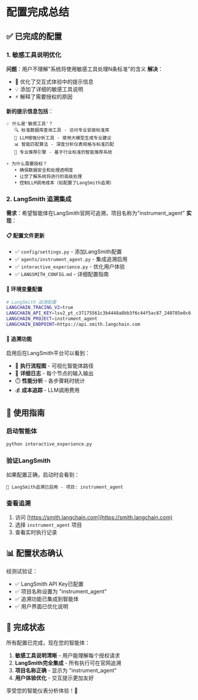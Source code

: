 # 配置完成总结

## ✅ 已完成的配置

### 1. 敏感工具说明优化
**问题**：用户不理解"系统将使用敏感工具处理N条标准"的含义
**解决**：
- 📝 优化了交互式体验中的提示信息
- 💡 添加了详细的敏感工具说明
- ⚡ 解释了需要授权的原因

**新的提示信息包括**：
```
💡 什么是'敏感工具'？
   🔍 标准数据库查询工具 - 访问专业安装标准库
   🤖 LLM增强分析工具 - 使用大模型生成专业建议
   📊 智能匹配算法 - 深度分析仪表规格与标准匹配
   🔧 专业推荐引擎 - 基于行业标准的智能推荐系统

⚡ 为什么需要授权？
   • 确保数据安全和处理透明度
   • 让您了解系统将进行的高级处理
   • 控制LLM调用成本（如配置了LangSmith追溯）
```

### 2. LangSmith 追溯集成
**需求**：希望智能体在LangSmith官网可追溯，项目名称为"instrument_agent"
**实现**：

#### 📋 配置文件更新
- ✅ `config/settings.py` - 添加LangSmith配置
- ✅ `agents/instrument_agent.py` - 集成追溯启用
- ✅ `interactive_experience.py` - 优化用户体验
- ✅ `LANGSMITH_CONFIG.md` - 详细配置指南

#### 🔧 环境变量配置
```bash
# LangSmith 追溯配置
LANGCHAIN_TRACING_V2=true
LANGCHAIN_API_KEY=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
LANGCHAIN_PROJECT=instrument_agent
LANGCHAIN_ENDPOINT=https://api.smith.langchain.com
```

#### 🎯 追溯功能
启用后在LangSmith平台可以看到：
- 🔄 **执行流程图** - 可视化智能体路径
- 📝 **详细日志** - 每个节点的输入输出
- ⏱️ **性能分析** - 各步骤耗时统计
- 💰 **成本追踪** - LLM调用费用

## 🚀 使用指南

### 启动智能体
```bash
python interactive_experience.py
```

### 验证LangSmith
如果配置正确，启动时会看到：
```
🔗 LangSmith追溯已启用 - 项目: instrument_agent
```

### 查看追溯
1. 访问 [https://smith.langchain.com](https://smith.langchain.com)
2. 选择 `instrument_agent` 项目
3. 查看实时执行记录

## 📊 配置状态确认

经测试验证：
- ✅ LangSmith API Key已配置
- ✅ 项目名称设置为 "instrument_agent"  
- ✅ 追溯功能已集成到智能体
- ✅ 用户界面已优化说明

## 🎉 完成状态

所有配置已完成，现在您的智能体：
1. **敏感工具说明清晰** - 用户能理解每个授权请求
2. **LangSmith完全集成** - 所有执行可在官网追溯
3. **项目名称正确** - 显示为 "instrument_agent"
4. **用户体验优化** - 交互提示更加友好

享受您的智能仪表分析体验！🚀 